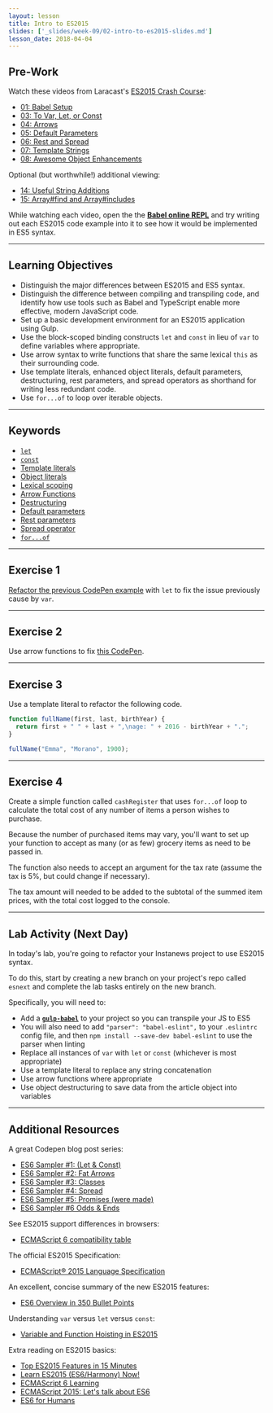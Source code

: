 ```yaml
---
layout: lesson
title: Intro to ES2015
slides: ['_slides/week-09/02-intro-to-es2015-slides.md']
lesson_date: 2018-04-04
---
```


## Pre-Work

Watch these videos from Laracast's [ES2015 Crash Course](https://laracasts.com/series/es6-cliffsnotes):

* [01: Babel Setup](https://laracasts.com/series/es6-cliffsnotes/episodes/1)
* [03: To Var, Let, or Const](https://laracasts.com/series/es6-cliffsnotes/episodes/3)
* [04: Arrows](https://laracasts.com/series/es6-cliffsnotes/episodes/4)
* [05: Default Parameters](https://laracasts.com/series/es6-cliffsnotes/episodes/5)
* [06: Rest and Spread](https://laracasts.com/series/es6-cliffsnotes/episodes/6)
* [07: Template Strings](https://laracasts.com/series/es6-cliffsnotes/episodes/7)
* [08: Awesome Object Enhancements](https://laracasts.com/series/es6-cliffsnotes/episodes/8)

Optional (but worthwhile!) additional viewing:

* [14: Useful String Additions](https://laracasts.com/series/es6-cliffsnotes/episodes/14)
* [15: Array#find and Array#includes](https://laracasts.com/series/es6-cliffsnotes/episodes/15)

While watching each video, open the the **[Babel online REPL](http://babeljs.io/repl/)** and try writing out each ES2015 code example into it to see how it would be implemented in ES5 syntax.

---

## Learning Objectives

* Distinguish the major differences between ES2015 and ES5 syntax.
* Distinguish the difference between compiling and transpiling code, and identify how use tools such as Babel and TypeScript enable more effective, modern JavaScript code.
* Set up a basic development environment for an ES2015 application using Gulp.
* Use the block-scoped binding constructs `let` and `const` in lieu of `var` to define variables where appropriate.
* Use arrow syntax to write functions that share the same lexical `this` as their surrounding code.
* Use template literals, enhanced object literals, default parameters, destructuring, rest parameters, and spread operators as shorthand for writing less redundant code.
* Use `for...of` to loop over iterable objects.

---

## Keywords

* [`let`](https://developer.mozilla.org/en-US/docs/Web/JavaScript/Reference/Statements/let)
* [`const`](https://developer.mozilla.org/en-US/docs/Web/JavaScript/Reference/Statements/const)
* [Template literals](https://developer.mozilla.org/en-US/docs/Web/JavaScript/Reference/Template_literals)
* [Object literals](https://developer.mozilla.org/en-US/docs/Web/JavaScript/Guide/Grammar_and_types#Object_literals)
* [Lexical scoping](https://developer.mozilla.org/en/docs/Web/JavaScript/Closures)
* [Arrow Functions](https://developer.mozilla.org/en/docs/Web/JavaScript/Reference/Functions/Arrow_functions)
* [Destructuring](https://developer.mozilla.org/en/docs/Web/JavaScript/Reference/Operators/Destructuring_assignment)
* [Default parameters](https://developer.mozilla.org/en-US/docs/Web/JavaScript/Reference/Functions/Default_parameters)
* [Rest parameters](https://developer.mozilla.org/en-US/docs/Web/JavaScript/Reference/Functions/rest_parameters)
* [Spread operator](https://developer.mozilla.org/en/docs/Web/JavaScript/Reference/Operators/Spread_operator)
* [`for...of`](https://developer.mozilla.org/en-US/docs/Web/JavaScript/Reference/Statements/for...of)

---

## Exercise 1

[Refactor the previous CodePen example](http://codepen.io/redacademy/pen/pyZpqV) with `let` to fix the issue previously cause by `var`.

---

## Exercise 2

Use arrow functions to fix [this CodePen](http://codepen.io/redacademy/pen/mPjXVW).

---

## Exercise 3

Use a template literal to refactor the following code.

```js
function fullName(first, last, birthYear) {
  return first + " " + last + ",\nage: " + 2016 - birthYear + ".";
}

fullName("Emma", "Morano", 1900);
```

---

## Exercise 4

Create a simple function called `cashRegister` that uses `for...of` loop to calculate the total cost of any number of items a person wishes to purchase.

Because the number of purchased items may vary, you'll want to set up your function to accept as many (or as few) grocery items as need to be passed in.

The function also needs to accept an argument for the tax rate (assume the tax is 5%, but could change if necessary).

The tax amount will needed to be added to the subtotal of the summed item prices, with the total cost logged to the console.

---

## Lab Activity (Next Day)

In today's lab, you're going to refactor your Instanews project to use ES2015 syntax.

To do this, start by creating a new branch on your project's repo called `esnext` and complete the lab tasks entirely on the new branch.

Specifically, you will need to:

* Add a **[`gulp-babel`](https://www.npmjs.com/package/gulp-babel)** to your project so you can transpile your JS to ES5
* You will also need to add `"parser": "babel-eslint",` to your `.eslintrc` config file, and then `npm install --save-dev babel-eslint` to use the parser when linting
* Replace all instances of `var` with `let` or `const` (whichever is most appropriate)
* Use a template literal to replace any string concatenation
* Use arrow functions where appropriate
* Use object destructuring to save data from the article object into variables

---

## Additional Resources

A great Codepen blog post series:

* [ES6 Sampler #1: (Let & Const)](http://codepen.io/k3no/post/es6-sampler-plate)
* [ES6 Sampler #2: Fat Arrows](http://codepen.io/k3no/post/es6-sampler-2-fat-arrows)
* [ES6 Sampler #3: Classes](http://codepen.io/k3no/post/es6-sampler-3-classes-prototypes)
* [ES6 Sampler #4: Spread](http://codepen.io/k3no/post/es6-sampler-4-spread)
* [ES6 Sampler #5: Promises (were made)](http://codepen.io/k3no/post/es6-sampler-5-promises-were-made)
* [ES6 Sampler #6 Odds & Ends](https://codepen.io/k3no/post/es6-sampler-6-odds-ends)

See ES2015 support differences in browsers:

* [ECMAScript 6 compatibility table](http://kangax.github.io/compat-table/es6/)

The official ES2015 Specification:

* [ECMAScript® 2015 Language Specification](http://www.ecma-international.org/ecma-262/6.0/)

An excellent, concise summary of the new ES2015 features:

* [ES6 Overview in 350 Bullet Points](https://github.com/bevacqua/es6)

Understanding `var` versus `let` versus `const`:

* [Variable and Function Hoisting in ES2015](https://bitsofco.de/variable-and-function-hoisting-in-es2015/)

Extra reading on ES2015 basics:

* [Top ES2015 Features in 15 Minutes](https://kadira.io/blog/other/top-es2015-features-in-15-minutes)
* [Learn ES2015 (ES6/Harmony) Now!](http://learnharmony.org/)
* [ECMAScript 6 Learning](https://github.com/ericdouglas/ES6-Learning)
* [ECMAScript 2015: Let's talk about ES6](https://medium.com/ecmascript-2015)
* [ES6 for Humans](https://github.com/metagrover/ES6-for-humans)
